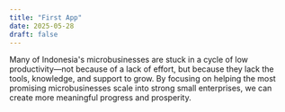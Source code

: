 ```yaml
---
title: "First App"
date: 2025-05-28
draft: false
---
```


Many of Indonesia's microbusinesses are stuck in a cycle of low productivity—not because of a lack of effort, but because they lack the tools, knowledge, and support to grow. By focusing on helping the most promising microbusinesses scale into strong small enterprises, we can create more meaningful progress and prosperity.